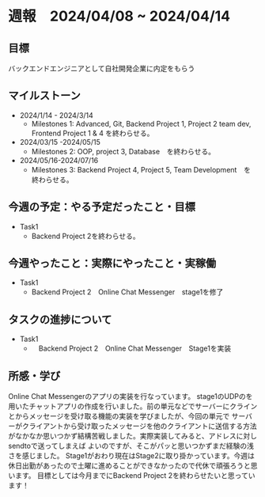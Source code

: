 # 週報　2024/04/08 ~ 2024/04/14
## 目標   
バックエンドエンジニアとして自社開発企業に内定をもらう

## マイルストーン
- 2024/1/14 - 2024/3/14
  - Milestones 1: Advanced, Git, Backend Project 1, Project 2 team dev, Frontend Project 1 & 4 を終わらせる。
- 2024/03/15 -2024/05/15
  - Milestones 2: OOP, project 3, Database　を終わらせる。
- 2024/05/16-2024/07/16
  - Milestones 3: Backend Project 4, Project 5, Team Development　を終わらせる。
   
## 今週の予定：やる予定だったこと・目標
  - Task1
    - Backend Project 2を終わらせる。

## 今週やったこと：実際にやったこと・実稼働
- Task1
  - Backend Project 2　Online Chat Messenger　stage1を修了

## タスクの進捗について
- Task1
  - 　Backend Project 2　Online Chat Messenger　Stage1を実装

## 所感・学び

Online Chat Messengerのアプリの実装を行なっています。
stage1のUDPのを用いたチャットアプリの作成を行いました。前の単元などでサーバーにクラインとからメッセージを受け取る機能の実装を学びましたが、今回の単元で
サーバーがクライアントから受け取ったメッセージを他のクライアントに送信する方法がなかなか思いつかず結構苦戦しました。実際実装してみると、アドレスに対しsendtoで送ってしまえば
よいのですが、そこがパッと思いつかずまだ経験の浅さを感じました。
Stage1がおわり現在はStage2に取り掛かっています。今週は休日出勤があったので土曜に進めることができなかったので代休で頑張ろうと思います。
目標としては今月までにBackend Project 2を終わらせたいと思っています！
